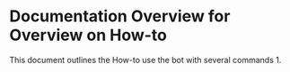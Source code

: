 # Documentation Overview for Overview on How-to 

This document outlines the How-to use the bot with several commands
1. 